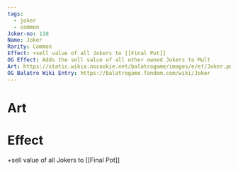 ```yaml
---
tags:
  - joker
  - common
Joker-no: 110
Name: Joker
Rarity: Common
Effect: +sell value of all Jokers to [[Final Pot]]
OG Effect: Adds the sell value of all other owned Jokers to Mult
Art: https://static.wikia.nocookie.net/balatrogame/images/e/ef/Joker.png/revision/latest?cb=20230925003651
OG Balatro Wiki Entry: https://balatrogame.fandom.com/wiki/Joker
---
```

# Art
# Effect
+sell value of all Jokers to [[Final Pot]]